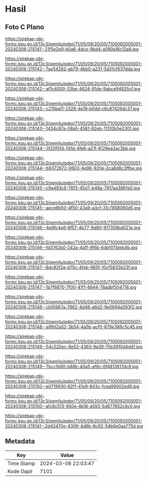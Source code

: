 # Hasil

## Foto C Plano

https://sirekap-obj-formc.kpu.go.id/13c3/pemilu/pdpr/71/05/09/20/05/7105092005001-20240306-215141--21f5e2e9-b0a6-4dce-9bd4-a090a16c12a8.jpg

https://sirekap-obj-formc.kpu.go.id/13c3/pemilu/pdpr/71/05/09/20/05/7105092005001-20240306-215142--7ae54282-ab79-4bb0-a231-5d31cf637dda.jpg

https://sirekap-obj-formc.kpu.go.id/13c3/pemilu/pdpr/71/05/09/20/05/7105092005001-20240306-215142--af1c4000-33be-4624-91de-9abce94925cf.jpg

https://sirekap-obj-formc.kpu.go.id/13c3/pemilu/pdpr/71/05/09/20/05/7105092005001-20240306-215143--c215ba11-2326-4e19-b0dd-c6c87426dc37.jpg

https://sirekap-obj-formc.kpu.go.id/13c3/pemilu/pdpr/71/05/09/20/05/7105092005001-20240306-215143--1434c87a-08a5-4581-82eb-11310b5e2301.jpg

https://sirekap-obj-formc.kpu.go.id/13c3/pemilu/pdpr/71/05/09/20/05/7105092005001-20240306-215144--3f20f5fd-7d1d-4fe6-a21f-8129ea3ac3bb.jpg

https://sirekap-obj-formc.kpu.go.id/13c3/pemilu/pdpr/71/05/09/20/05/7105092005001-20240306-215144--b9372672-0603-4e96-920e-2ca8d8c3ffbe.jpg

https://sirekap-obj-formc.kpu.go.id/13c3/pemilu/pdpr/71/05/09/20/05/7105092005001-20240306-215145--c9a493c6-76f3-45d7-b49a-7917aa3861e0.jpg

https://sirekap-obj-formc.kpu.go.id/13c3/pemilu/pdpr/71/05/09/20/05/7105092005001-20240306-215145--aece6b50-4f50-43a9-a3cf-31c7858060d5.jpg

https://sirekap-obj-formc.kpu.go.id/13c3/pemilu/pdpr/71/05/09/20/05/7105092005001-20240306-215146--4e9fc4e6-6f57-4b77-9d60-917359bd021e.jpg

https://sirekap-obj-formc.kpu.go.id/13c3/pemilu/pdpr/71/05/09/20/05/7105092005001-20240306-215146--fd3762b0-242a-4a1f-9f6b-6dbf011deb4b.jpg

https://sirekap-obj-formc.kpu.go.id/13c3/pemilu/pdpr/71/05/09/20/05/7105092005001-20240306-215147--8dc82f2a-d75c-4feb-965f-10cf5833b23f.jpg

https://sirekap-obj-formc.kpu.go.id/13c3/pemilu/pdpr/71/05/09/20/05/7105092005001-20240306-215147--1b7f6870-7f00-41f1-8944-78adbf504718.jpg

https://sirekap-obj-formc.kpu.go.id/13c3/pemilu/pdpr/71/05/09/20/05/7105092005001-20240306-215148--cb10667a-7862-4d46-a6d2-9e0694a593f2.jpg

https://sirekap-obj-formc.kpu.go.id/13c3/pemilu/pdpr/71/05/09/20/05/7105092005001-20240306-215148--a99d2a52-3b54-4a5b-acf0-679e386c5c45.jpg

https://sirekap-obj-formc.kpu.go.id/13c3/pemilu/pdpr/71/05/09/20/05/7105092005001-20240306-215149--54c520ec-6e52-4363-9a39-75b3910d4dd1.jpg

https://sirekap-obj-formc.kpu.go.id/13c3/pemilu/pdpr/71/05/09/20/05/7105092005001-20240306-215149--7bcc1b90-b88b-40a5-af8c-6f4813817dc9.jpg

https://sirekap-obj-formc.kpu.go.id/13c3/pemilu/pdpr/71/05/09/20/05/7105092005001-20240306-215150--e0719930-82f1-41e9-843c-fcea99002ed9.jpg

https://sirekap-obj-formc.kpu.go.id/13c3/pemilu/pdpr/71/05/09/20/05/7105092005001-20240306-215150--afc8c513-950e-4b18-a593-5d877652c8c0.jpg

https://sirekap-obj-formc.kpu.go.id/13c3/pemilu/pdpr/71/05/09/20/05/7105092005001-20240306-215141--2d42470e-4309-4d6b-8c92-54b6e0aa775d.jpg


## Metadata

| Key        | Value               |
| ---------- | ------------------- |
| Time Stamp | 2024-03-06 22:03:47 |
| Kode Dapil | 7101                |



